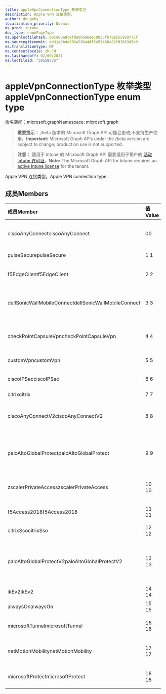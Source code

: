 ```yaml
---
title: appleVpnConnectionType 枚举类型
description: Apple VPN 连接类型。
author: dougeby
localization_priority: Normal
ms.prod: intune
doc_type: enumPageType
ms.openlocfilehash: b8ce68a0c9fda0bde6dec8035fb788c55920775f
ms.sourcegitcommit: eb31a6b4a582a59b44df3453450a82fd366342d0
ms.translationtype: MT
ms.contentlocale: zh-CN
ms.lasthandoff: 02/09/2021
ms.locfileid: "50158735"
---
```

# <a name="applevpnconnectiontype-enum-type"></a><span data-ttu-id="32f18-103">appleVpnConnectionType 枚举类型</span><span class="sxs-lookup"><span data-stu-id="32f18-103">appleVpnConnectionType enum type</span></span>

<span data-ttu-id="32f18-104">命名空间：microsoft.graph</span><span class="sxs-lookup"><span data-stu-id="32f18-104">Namespace: microsoft.graph</span></span>

> <span data-ttu-id="32f18-105">**重要提示：** /beta 版本的 Microsoft Graph API 可能会更改;不支持生产使用。</span><span class="sxs-lookup"><span data-stu-id="32f18-105">**Important:** Microsoft Graph APIs under the /beta version are subject to change; production use is not supported.</span></span>

> <span data-ttu-id="32f18-106">**注意：** 适用于 Intune 的 Microsoft Graph API 需要适用于租户的 [活动 Intune 许可证](https://go.microsoft.com/fwlink/?linkid=839381)。</span><span class="sxs-lookup"><span data-stu-id="32f18-106">**Note:** The Microsoft Graph API for Intune requires an [active Intune license](https://go.microsoft.com/fwlink/?linkid=839381) for the tenant.</span></span>

<span data-ttu-id="32f18-107">Apple VPN 连接类型。</span><span class="sxs-lookup"><span data-stu-id="32f18-107">Apple VPN connection type.</span></span>

## <a name="members"></a><span data-ttu-id="32f18-108">成员</span><span class="sxs-lookup"><span data-stu-id="32f18-108">Members</span></span>
|<span data-ttu-id="32f18-109">成员</span><span class="sxs-lookup"><span data-stu-id="32f18-109">Member</span></span>|<span data-ttu-id="32f18-110">值</span><span class="sxs-lookup"><span data-stu-id="32f18-110">Value</span></span>|<span data-ttu-id="32f18-111">说明</span><span class="sxs-lookup"><span data-stu-id="32f18-111">Description</span></span>|
|:---|:---|:---|
|<span data-ttu-id="32f18-112">ciscoAnyConnect</span><span class="sxs-lookup"><span data-stu-id="32f18-112">ciscoAnyConnect</span></span>|<span data-ttu-id="32f18-113">0</span><span class="sxs-lookup"><span data-stu-id="32f18-113">0</span></span>|<span data-ttu-id="32f18-114">Cisco AnyConnect。</span><span class="sxs-lookup"><span data-stu-id="32f18-114">Cisco AnyConnect.</span></span>|
|<span data-ttu-id="32f18-115">pulseSecure</span><span class="sxs-lookup"><span data-stu-id="32f18-115">pulseSecure</span></span>|<span data-ttu-id="32f18-116">1 </span><span class="sxs-lookup"><span data-stu-id="32f18-116">1</span></span>|<span data-ttu-id="32f18-117">脉冲安全。</span><span class="sxs-lookup"><span data-stu-id="32f18-117">Pulse Secure.</span></span>|
|<span data-ttu-id="32f18-118">f5EdgeClient</span><span class="sxs-lookup"><span data-stu-id="32f18-118">f5EdgeClient</span></span>|<span data-ttu-id="32f18-119">2 </span><span class="sxs-lookup"><span data-stu-id="32f18-119">2</span></span>|<span data-ttu-id="32f18-120">F5 边缘客户端。</span><span class="sxs-lookup"><span data-stu-id="32f18-120">F5 Edge Client.</span></span>|
|<span data-ttu-id="32f18-121">dellSonicWallMobileConnect</span><span class="sxs-lookup"><span data-stu-id="32f18-121">dellSonicWallMobileConnect</span></span>|<span data-ttu-id="32f18-122">3 </span><span class="sxs-lookup"><span data-stu-id="32f18-122">3</span></span>|<span data-ttu-id="32f18-123">Dell SonicWALL 移动连接。</span><span class="sxs-lookup"><span data-stu-id="32f18-123">Dell SonicWALL Mobile Connection.</span></span>|
|<span data-ttu-id="32f18-124">checkPointCapsuleVpn</span><span class="sxs-lookup"><span data-stu-id="32f18-124">checkPointCapsuleVpn</span></span>|<span data-ttu-id="32f18-125">4 </span><span class="sxs-lookup"><span data-stu-id="32f18-125">4</span></span>|<span data-ttu-id="32f18-126">Check Point Capsule VPN.</span><span class="sxs-lookup"><span data-stu-id="32f18-126">Check Point Capsule VPN.</span></span>|
|<span data-ttu-id="32f18-127">customVpn</span><span class="sxs-lookup"><span data-stu-id="32f18-127">customVpn</span></span>|<span data-ttu-id="32f18-128">5 </span><span class="sxs-lookup"><span data-stu-id="32f18-128">5</span></span>|<span data-ttu-id="32f18-129">自定义 VPN。</span><span class="sxs-lookup"><span data-stu-id="32f18-129">Custom VPN.</span></span>|
|<span data-ttu-id="32f18-130">ciscoIPSec</span><span class="sxs-lookup"><span data-stu-id="32f18-130">ciscoIPSec</span></span>|<span data-ttu-id="32f18-131">6 </span><span class="sxs-lookup"><span data-stu-id="32f18-131">6</span></span>|<span data-ttu-id="32f18-132">Cisco (IPSec) 。</span><span class="sxs-lookup"><span data-stu-id="32f18-132">Cisco (IPSec).</span></span>|
|<span data-ttu-id="32f18-133">citrix</span><span class="sxs-lookup"><span data-stu-id="32f18-133">citrix</span></span>|<span data-ttu-id="32f18-134">7 </span><span class="sxs-lookup"><span data-stu-id="32f18-134">7</span></span>|<span data-ttu-id="32f18-135">Citrix。</span><span class="sxs-lookup"><span data-stu-id="32f18-135">Citrix.</span></span>|
|<span data-ttu-id="32f18-136">ciscoAnyConnectV2</span><span class="sxs-lookup"><span data-stu-id="32f18-136">ciscoAnyConnectV2</span></span>|<span data-ttu-id="32f18-137">8 </span><span class="sxs-lookup"><span data-stu-id="32f18-137">8</span></span>|<span data-ttu-id="32f18-138">Cisco AnyConnect V2。</span><span class="sxs-lookup"><span data-stu-id="32f18-138">Cisco AnyConnect V2.</span></span>|
|<span data-ttu-id="32f18-139">paloAltoGlobalProtect</span><span class="sxs-lookup"><span data-stu-id="32f18-139">paloAltoGlobalProtect</span></span>|<span data-ttu-id="32f18-140">9 </span><span class="sxs-lookup"><span data-stu-id="32f18-140">9</span></span>|<span data-ttu-id="32f18-141">Palo Alto Networks GlobalProtect。</span><span class="sxs-lookup"><span data-stu-id="32f18-141">Palo Alto Networks GlobalProtect.</span></span>|
|<span data-ttu-id="32f18-142">zscalerPrivateAccess</span><span class="sxs-lookup"><span data-stu-id="32f18-142">zscalerPrivateAccess</span></span>|<span data-ttu-id="32f18-143">10  </span><span class="sxs-lookup"><span data-stu-id="32f18-143">10</span></span>|<span data-ttu-id="32f18-144">Zscaler Private Access。</span><span class="sxs-lookup"><span data-stu-id="32f18-144">Zscaler Private Access.</span></span>|
|<span data-ttu-id="32f18-145">f5Access2018</span><span class="sxs-lookup"><span data-stu-id="32f18-145">f5Access2018</span></span>|<span data-ttu-id="32f18-146">11 </span><span class="sxs-lookup"><span data-stu-id="32f18-146">11</span></span>|<span data-ttu-id="32f18-147">F5 Access 2018。</span><span class="sxs-lookup"><span data-stu-id="32f18-147">F5 Access 2018.</span></span>|
|<span data-ttu-id="32f18-148">citrixSso</span><span class="sxs-lookup"><span data-stu-id="32f18-148">citrixSso</span></span>|<span data-ttu-id="32f18-149">12 </span><span class="sxs-lookup"><span data-stu-id="32f18-149">12</span></span>|<span data-ttu-id="32f18-150">Citrix Sso。</span><span class="sxs-lookup"><span data-stu-id="32f18-150">Citrix Sso.</span></span>|
|<span data-ttu-id="32f18-151">paloAltoGlobalProtectV2</span><span class="sxs-lookup"><span data-stu-id="32f18-151">paloAltoGlobalProtectV2</span></span>|<span data-ttu-id="32f18-152">13 </span><span class="sxs-lookup"><span data-stu-id="32f18-152">13</span></span>|<span data-ttu-id="32f18-153">Palo Alto Networks GlobalProtect V2。</span><span class="sxs-lookup"><span data-stu-id="32f18-153">Palo Alto Networks GlobalProtect V2.</span></span>|
|<span data-ttu-id="32f18-154">ikEv2</span><span class="sxs-lookup"><span data-stu-id="32f18-154">ikEv2</span></span>|<span data-ttu-id="32f18-155">14 </span><span class="sxs-lookup"><span data-stu-id="32f18-155">14</span></span>|<span data-ttu-id="32f18-156">IKEv2。</span><span class="sxs-lookup"><span data-stu-id="32f18-156">IKEv2.</span></span>|
|<span data-ttu-id="32f18-157">alwaysOn</span><span class="sxs-lookup"><span data-stu-id="32f18-157">alwaysOn</span></span>|<span data-ttu-id="32f18-158">15 </span><span class="sxs-lookup"><span data-stu-id="32f18-158">15</span></span>|<span data-ttu-id="32f18-159">AlwaysOn。</span><span class="sxs-lookup"><span data-stu-id="32f18-159">AlwaysOn.</span></span>|
|<span data-ttu-id="32f18-160">microsoftTunnel</span><span class="sxs-lookup"><span data-stu-id="32f18-160">microsoftTunnel</span></span>|<span data-ttu-id="32f18-161">16 </span><span class="sxs-lookup"><span data-stu-id="32f18-161">16</span></span>|<span data-ttu-id="32f18-162">Microsoft 隧道。</span><span class="sxs-lookup"><span data-stu-id="32f18-162">Microsoft Tunnel.</span></span>|
|<span data-ttu-id="32f18-163">netMotionMobility</span><span class="sxs-lookup"><span data-stu-id="32f18-163">netMotionMobility</span></span>|<span data-ttu-id="32f18-164">17 </span><span class="sxs-lookup"><span data-stu-id="32f18-164">17</span></span>|<span data-ttu-id="32f18-165">NetMotion Mobility。</span><span class="sxs-lookup"><span data-stu-id="32f18-165">NetMotion Mobility.</span></span>|
|<span data-ttu-id="32f18-166">microsoftProtect</span><span class="sxs-lookup"><span data-stu-id="32f18-166">microsoftProtect</span></span>|<span data-ttu-id="32f18-167">18 </span><span class="sxs-lookup"><span data-stu-id="32f18-167">18</span></span>|<span data-ttu-id="32f18-168">Microsoft 保护。</span><span class="sxs-lookup"><span data-stu-id="32f18-168">Microsoft Protect.</span></span>|




